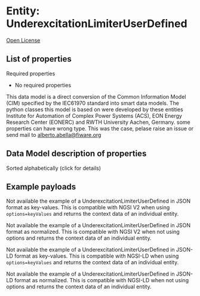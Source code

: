 Entity: UnderexcitationLimiterUserDefined  
=========================================  
[Open License](https://github.com/smart-data-models//dataModel.EnergyCIM/blob/master/UnderexcitationLimiterUserDefined/LICENSE.md)  

## List of properties  

Required properties  
- No required properties    
This data model is a direct conversion of the Common Information Model (CIM) specified by the IEC61970 standard into smart data models. The python classes this model is based on were developed by these entities Institute for Automation of Complex Power Systems (ACS), EON Energy Research Center (EONERC) and RWTH University Aachen, Germany. some properties can have wrong type. This was the case, pelase raise an issue or send mail to alberto.abella@fiware.org  
## Data Model description of properties  
Sorted alphabetically (click for details)  
## Example payloads    
Not available the example of a UnderexcitationLimiterUserDefined in JSON format as key-values. This is compatible with NGSI V2 when  using `options=keyValues` and returns the context data of an individual entity.  
Not available the example of a UnderexcitationLimiterUserDefined in JSON format as normalized. This is compatible with NGSI V2 when not using options and returns the context data of an individual entity.  
Not available the example of a UnderexcitationLimiterUserDefined in JSON-LD format as key-values. This is compatible with NGSI-LD when  using `options=keyValues` and returns the context data of an individual entity.  
Not available the example of a UnderexcitationLimiterUserDefined in JSON-LD format as normalized. This is compatible with NGSI-LD when not using options and returns the context data of an individual entity.  
